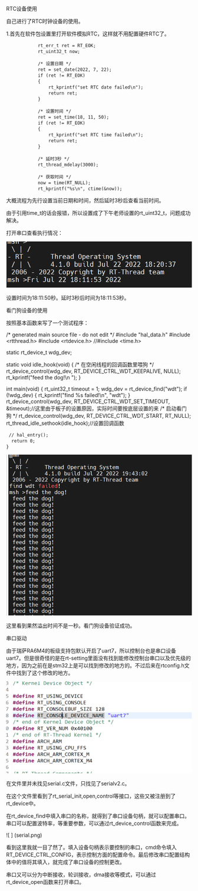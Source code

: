 RTC设备使用

自己进行了RTC时钟设备的使用。

1.首先在软件包设置里打开软件模拟RTC，这样就不用配置硬件RTC了。

                rt_err_t ret = RT_EOK;
                rt_uint32_t now;
    
                /* 设置日期 */
                ret = set_date(2022, 7, 22);
                if (ret != RT_EOK)
                {
                    rt_kprintf("set RTC date failed\n");
                    return ret;
                }
    
                /* 设置时间 */
                ret = set_time(18, 11, 50);
                if (ret != RT_EOK)
                {
                    rt_kprintf("set RTC time failed\n");
                    return ret;
                }
    
                /* 延时3秒 */
                rt_thread_mdelay(3000);
    
                /* 获取时间 */
                now = time(RT_NULL);
                rt_kprintf("%s\n", ctime(&now));

大概流程为先行设置当前日期和时间，然后延时3秒后查看当前时间。

由于引用time_t的话会报错，所以设置成了下午老师设置的rt_uint32_t，问题成功解决。

打开串口查看执行情况：

![](rtc.png)

设置时间为18:11:50秒。延时3秒后时间为18:11:53秒。

看门狗设备的使用

按照基本函数来写了一个测试程序：

/* generated main source file - do not edit */
#include "hal_data.h"
#include <rtthread.h>
#include <rtdevice.h>
//#include <time.h>

static rt_device_t wdg_dev;

static void idle_hook(void)
{
    /* 在空闲线程的回调函数里喂狗 */
    rt_device_control(wdg_dev, RT_DEVICE_CTRL_WDT_KEEPALIVE, NULL);
    rt_kprintf("feed the dog!\n ");
}

int main(void) {
   rt_uint32_t timeout = 1;
   wdg_dev = rt_device_find("wdt");
   if (!wdg_dev)
     {
       rt_kprintf("find %s failed!\n", "wdt");
     }
   rt_device_control(wdg_dev, RT_DEVICE_CTRL_WDT_SET_TIMEOUT, &timeout);//这里由于板子的设置原因，实际时间要按底层设置的来
   /* 启动看门狗 */
      rt_device_control(wdg_dev, RT_DEVICE_CTRL_WDT_START, RT_NULL);
      rt_thread_idle_sethook(idle_hook);//设置回调函数

     // hal_entry();
      return 0;
    }

![](wdt.png)

这里看到果然溢出时间不是一秒。看门狗设备验证成功。

串口驱动

由于瑞萨RA6M4的板级支持包默认开启了uart7，所以控制台也是串口设备uart7。但是很奇怪的是在rt-setting里面没有找到能修改控制台串口以及优先级的地方，因为之前在是stm32上是可以找到修改的地方的。不过后来在rtconfig.h文件中找到了这个修改的地方。

![](console.png)

在文件里并未找见serial.c文件，只找见了serialv2.c。

在这个文件里看到了rt_serial_init,open,control等接口，这些又被注册到了rt_device中。

在rt_device_find中填入串口的名称，就得到了串口设备句柄，就可以配置串口。串口可以配置波特率，等重要参数，可以通过rt_device_control函数来完成。

![ ] (serial.png)

看到这里我就一目了然了。填入设备句柄表示要控制的串口，cmd命令填入RT_DEVICE_CTRL_CONFIG，表示控制方面的配置命令。最后修改串口配置结构体中的值将其填入，就完成了串口设备的控制更改。

串口又可以分为中断接收，轮训接收，dma接收等模式，可以通过rt_device_open函数来打开串口。
